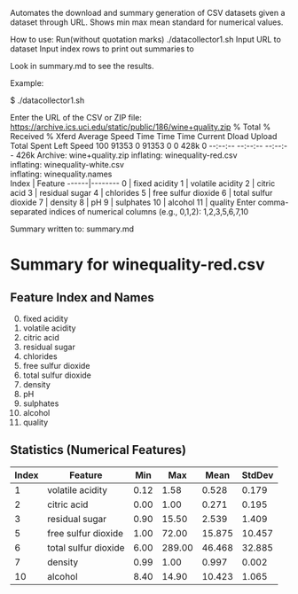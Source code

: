 Automates the download and summary generation of CSV datasets given a dataset through URL. Shows min max mean standard for numerical values.

How to use:
Run(without quotation marks) ./datacollector1.sh
Input URL to dataset
Input index rows to print out summaries to

Look in summary.md to see the results.

Example:

$ ./datacollector1.sh

Enter the URL of the CSV or ZIP file: https://archive.ics.uci.edu/static/public/186/wine+quality.zip
  % Total    % Received % Xferd  Average Speed   Time    Time     Time  Current
                                 Dload  Upload   Total   Spent    Left  Speed
100 91353    0 91353    0     0   428k      0 --:--:-- --:--:-- --:--:--  426k
Archive:  wine+quality.zip
  inflating: winequality-red.csv     
  inflating: winequality-white.csv   
  inflating: winequality.names       
Index | Feature
------|--------
0 | fixed acidity
1 | volatile acidity
2 | citric acid
3 | residual sugar
4 | chlorides
5 | free sulfur dioxide
6 | total sulfur dioxide
7 | density
8 | pH
9 | sulphates
10 | alcohol
11 | quality
Enter comma-separated indices of numerical columns (e.g., 0,1,2): 1,2,3,5,6,7,10

Summary written to: summary.md

# Summary for winequality-red.csv

## Feature Index and Names
0. fixed acidity
1. volatile acidity
2. citric acid
3. residual sugar
4. chlorides
5. free sulfur dioxide
6. total sulfur dioxide
7. density
8. pH
9. sulphates
10. alcohol
11. quality

## Statistics (Numerical Features)
| Index | Feature | Min | Max | Mean | StdDev |
|-------|---------|-----|-----|------|--------|
| 1 | volatile acidity | 0.12 | 1.58 | 0.528 | 0.179 |
| 2 | citric acid | 0.00 | 1.00 | 0.271 | 0.195 |
| 3 | residual sugar | 0.90 | 15.50 | 2.539 | 1.409 |
| 5 | free sulfur dioxide | 1.00 | 72.00 | 15.875 | 10.457 |
| 6 | total sulfur dioxide | 6.00 | 289.00 | 46.468 | 32.885 |
| 7 | density | 0.99 | 1.00 | 0.997 | 0.002 |
| 10 | alcohol | 8.40 | 14.90 | 10.423 | 1.065 |
